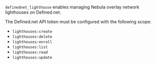 `definednet_lighthouse` enables managing Nebula overlay network lighthouses on Defined.net.

The Defined.net API token must be configured with the following scope:

- `lighthouses:create`
- `lighthouses:delete`
- `lighthouses:enroll`
- `lighthouses:list`
- `lighthouses:read`
- `lighthouses:update`
